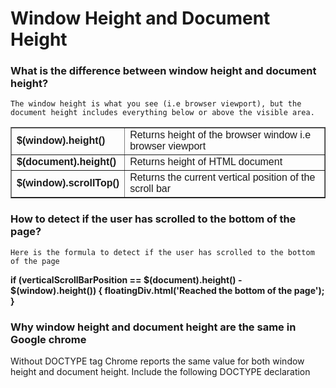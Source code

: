 # Window Height and Document Height 

### What is the difference between window height and document height?
`The window height is what you see (i.e browser viewport), but the document height includes everything below or above the visible area.`
<table border="1" style="border-collapse: collapse;">
<tbody>
<tr>
<td><span style="font-family: Arial, Helvetica, sans-serif;"><b>$(window).height()
</b></span></td>
<td><span style="font-family: Arial, Helvetica, sans-serif;">Returns height of the browser window i.e browser viewport
</span></td>
</tr>
<tr>
<td><span style="font-family: Arial, Helvetica, sans-serif;"><b>$(document).height()
</b></span></td>
<td><span style="font-family: Arial, Helvetica, sans-serif;">Returns height of HTML document
</span></td>
</tr>
<tr>
<td><span style="font-family: Arial, Helvetica, sans-serif;"><b>$(window).scrollTop()
</b></span></td>
<td><span style="font-family: Arial, Helvetica, sans-serif;">Returns the current vertical position of the scroll bar</span></td></tr>
</tbody></table>

### How to detect if the user has scrolled to the bottom of the page?
`Here is the formula to detect if the user has scrolled to the bottom of the page`

**if (verticalScrollBarPosition == $(document).height() - $(window).height()) {
    floatingDiv.html('Reached the bottom of the page');
}**

### Why window height and document height are the same in Google chrome

Without DOCTYPE tag Chrome reports the same value for both window height and document height. Include the following DOCTYPE declaration
<!DOCTYPE html>
